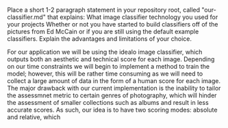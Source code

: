 Place a short 1-2 paragraph statement in your repository root, called "our-classifier.md" that explains:
What image classifier technology you used for your projects
Whether or not you have started to build classifiers off of the pictures from Ed McCain or if you are still using the default example classifiers. Explain the advantages and limitations of your choice.

For our application we will be using the idealo image classifier, which outputs both an aesthetic and technical score for each image. Depending on our time constraints we will begin to implement a method to train the model; however, this will be rather time consuming as we will need to collect a large amount of data in the form of a human score for each image. The major drawback with our current implementation is the inability to tailor the assessmnet metric to certain genres of photography, which will hinder the assessment of smaller collections such as albums and result in less accurate scores. As such, our idea is to have two scoring modes: absolute and relative, which 
